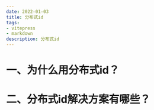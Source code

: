 ```yaml
---
date: 2022-01-03
title: 分布式id
tags:
- vitepress
- markdown
description: 分布式id
---
```



# 一、为什么用分布式id？






# 二、分布式id解决方案有哪些？
